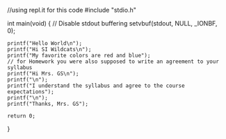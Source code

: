 //using repl.it for this code 
#include "stdio.h"

int main(void) {
    // Disable stdout buffering
    setvbuf(stdout, NULL, _IONBF, 0);

    printf("Hello World\n");
    printf("Hi SI Wildcats\n");
    printf("My favorite colors are red and blue");
    // for Homework you were also supposed to write an agreement to your syllabus
    printf("Hi Mrs. GS\n");
    printf("\n");
    printf("I understand the syllabus and agree to the course expectations");
    printf("\n");
    printf("Thanks, Mrs. GS");
    
    return 0;
}
